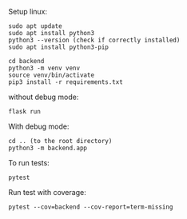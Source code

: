 Setup linux:
```
sudo apt update
sudo apt install python3
python3 --version (check if correctly installed)
sudo apt install python3-pip
```

```
cd backend
python3 -m venv venv
source venv/bin/activate
pip3 install -r requirements.txt
```
   
without debug mode:
```
flask run
```

With debug mode:
```
cd .. (to the root directory)
python3 -m backend.app
```

To run tests:
```
pytest
```

Run test with coverage:
```
pytest --cov=backend --cov-report=term-missing
```
